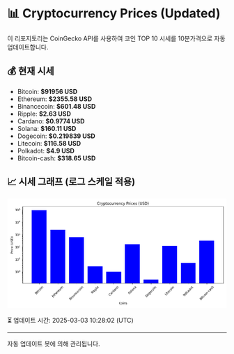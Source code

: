 
# 📊 Cryptocurrency Prices (Updated)

이 리포지토리는 CoinGecko API를 사용하여 코인 TOP 10 시세를 10분가격으로 자동 업데이트합니다.

## 💰 현재 시세
- Bitcoin: **$91956 USD**
- Ethereum: **$2355.58 USD**
- Binancecoin: **$601.48 USD**
- Ripple: **$2.63 USD**
- Cardano: **$0.9774 USD**
- Solana: **$160.11 USD**
- Dogecoin: **$0.219839 USD**
- Litecoin: **$116.58 USD**
- Polkadot: **$4.9 USD**
- Bitcoin-cash: **$318.65 USD**

## 📈 시세 그래프 (로그 스케일 적용)
![Crypto Prices](crypto_prices.png)

⏳ 업데이트 시간: 2025-03-03 10:28:02 (UTC)

---
자동 업데이트 봇에 의해 관리됩니다.
